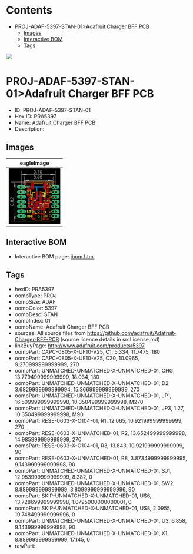 



Contents
========

* [PROJ-ADAF-5397-STAN-01>Adafruit Charger BFF PCB](#proj-adaf-5397-stan-01adafruit-charger-bff-pcb)
	* [Images](#images)
	* [Interactive BOM](#interactive-bom)
	* [Tags](#tags)
  
![][im]
# PROJ-ADAF-5397-STAN-01>Adafruit Charger BFF PCB

- ID: PROJ-ADAF-5397-STAN-01
- Hex ID: PRA5397
- Name: Adafruit Charger BFF PCB
- Description: 

## Images
  
  

|eagleImage|
| :---: |
|[![eagleImage](eagleImage_140.png)](eagleImage_600.png)|

## Interactive BOM

- Interactive BOM page: [ibom.html](kicad/bom/ibom.html)

## Tags

- hexID: PRA5397
- oompType: PROJ
- oompSize: ADAF
- oompColor: 5397
- oompDesc: STAN
- oompIndex: 01
- oompName: Adafruit Charger BFF PCB
- sources: All source files from https://github.com/adafruit/Adafruit-Charger-BFF-PCB (source licence details in srcLicense.md)
- linkBuyPage: http://www.adafruit.com/products/5397
- oompPart: CAPC-0805-X-UF10-V25, C1, 5.334, 11.7475, 180
- oompPart: CAPC-0805-X-UF10-V25, C20, 10.0965, 9.270999999999999, 270
- oompPart: UNMATCHED-UNMATCHED-X-UNMATCHED-01, CHG, 13.779499999999999, 18.034, 180
- oompPart: UNMATCHED-UNMATCHED-X-UNMATCHED-01, D2, 3.6829999999999994, 15.366999999999999, 270
- oompPart: UNMATCHED-UNMATCHED-X-UNMATCHED-01, JP1, 16.509999999999998, 10.350499999999998, M270
- oompPart: UNMATCHED-UNMATCHED-X-UNMATCHED-01, JP3, 1.27, 10.350499999999998, M90
- oompPart: RESE-0603-X-O104-01, R1, 12.065, 10.921999999999999, 270
- oompPart: RESE-0603-X-UNMATCHED-01, R2, 13.652499999999998, 14.985999999999999, 270
- oompPart: RESE-0603-X-O104-01, R3, 13.843, 10.921999999999999, 90
- oompPart: RESE-0603-X-UNMATCHED-01, R8, 3.8734999999999995, 9.143999999999998, 90
- oompPart: UNMATCHED-UNMATCHED-X-UNMATCHED-01, SJ1, 12.953999999999999, 8.382, 0
- oompPart: UNMATCHED-UNMATCHED-X-UNMATCHED-01, SW2, 8.889999999999999, 3.8099999999999996, 90
- oompPart: SKIP-UNMATCHED-X-UNMATCHED-01, U$6, 13.728699999999998, 1.0795000000000001, 0
- oompPart: SKIP-UNMATCHED-X-UNMATCHED-01, U$8, 2.0955, 19.748499999999996, 0
- oompPart: UNMATCHED-UNMATCHED-X-UNMATCHED-01, U3, 6.858, 9.143999999999998, 90
- oompPart: UNMATCHED-UNMATCHED-X-UNMATCHED-01, X1, 8.889999999999999, 17.145, 0
- rawPart: 



[im]: eagleImage_450.png
